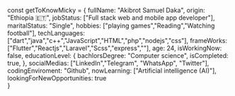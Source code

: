 
<!---
- 👋 Hi, I’m @akibrot
- 👀 I’m interested in ...
- 🌱 I’m currently learning ...
- 💞️ I’m looking to collaborate on ...
- 📫 How to reach me ...

akibrot/akibrot is a ✨ special ✨ repository because its `README.md` (this file) appears on your GitHub profile.
You can click the Preview link to take a look at your changes.
--->
const getToKnowMicky = {
    fullName: "Akibrot Samuel Daka",
    origin: "Ethiopia 🇪🇹",
    jobStatus: ["Full stack web and mobile app developer"],
    maritalStatus: "Single",
    hobbies: ["playing games","Reading","Watching football"],
    techLanguages:["dart","java","c++","JavaScript","HTML","php","nodejs","css"],
    frameWorks:["Flutter","Reactjs","Laravel","Scss","express",""],
    age: 24,
    isWorkingNow: false,
    educationLevel: {
        bachlorsDegree: "Computer science",
        isCompleted: true,
    },
    socialMedias: ["LinkedIn","Telegram", "WhatsApp", "Twitter"],
    codingEnviroment: "Github",
    nowLearning: ["Artificial intelligence (AI)"],
    lookingForNewOpportunities: true    
}
